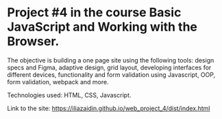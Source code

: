 # Project #4 in the course Basic JavaScript and Working with the Browser.
The objective is building a one page site using the following tools: design specs and Figma, adaptive design, grid layout, developing interfaces for different devices, functionality and form validation using Javascript, OOP, form validation, webpack and more.

Technologies used: HTML, CSS, Javascript.

Link to the site: https://iliazaidin.github.io/web_project_4/dist/index.html
